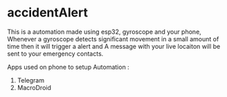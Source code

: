 # accidentAlert

This is a automation made using esp32, gyroscope and your phone, Whenever a gyroscope detects significant movement in a small amount of time then it will trigger a alert and A message with your live locaiton will be sent to your emergency contacts.

Apps used on phone to setup Automation :

1. Telegram
2. MacroDroid

